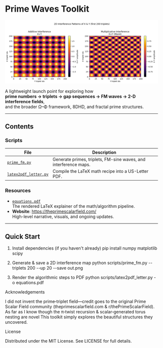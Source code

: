 # Prime Waves Toolkit

![2D FM-Sine Interference of X & Y](images/2d_pwave_interference.png)

A lightweight launch point for exploring how  
**prime numbers → triplets → gap sequences → FM waves → 2-D interference fields**,  
and the broader Ω–Φ framework, 8DHD, and fractal prime structures.

---

## Contents

### Scripts

| File                                  | Description                                                  |
|---------------------------------------|--------------------------------------------------------------|
| [`prime_fm.py`](/scripts/prime_fm.py)          | Generate primes, triplets, FM-sine waves, and interference maps. |
| [`latex2pdf_letter.py`](/scripts/latex2pdf_letter.py) | Compile the LaTeX math recipe into a US-Letter PDF.          |

### Resources

- [`equations.pdf`](/docs/equations.pdf)  
  The rendered LaTeX explainer of the math/algorithm pipeline.  
- **Website**: <https://theprimescalarfield.com/>  
  High-level narrative, visuals, and ongoing updates.  

---

## Quick Start

1) Install dependencies (if you haven't already)
pip install numpy matplotlib scipy

2) Generate & save a 2D interference map
python scripts/prime_fm.py --triplets 200 --up 20 --save out.png

3) Render the algorithmic steps to PDF
python scripts/latex2pdf_letter.py -o equations.pdf

Acknowledgements

I did not invent the prime‐triplet field—credit goes to the original
Prime Scalar Field community (theprimescalarfield.com & r/thePrimeScalarField).
As far as I know though the π‑twist recursion & scalar‑generated torus nesting are novel
This toolkit simply explores the beautiful structures they uncovered.

License

Distributed under the MIT License.
See LICENSE for full details.

